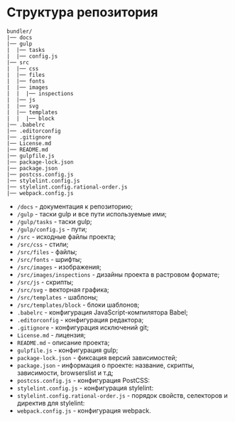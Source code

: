 # Структура репозитория

```text
bundler/
|── docs
|── gulp
|  |── tasks
|  |── config.js
|── src
|  |── css
|  |── files
|  |── fonts
|  |── images
|  |  |── inspections
|  |── js
|  |── svg
|  |── templates
|  |  |── block
|── .babelrc
|── .editorconfig
|── .gitignore
|── License.md
|── README.md
|── gulpfile.js
|── package-lock.json
|── package.json
|── postcss.config.js
|── stylelint.config.js
|── stylelint.config.rational-order.js
|── webpack.config.js
```

* `/docs` - документация к репозиторию;
* `/gulp` - таски gulp и все пути используемые ими;
* `/gulp/tasks` - таски gulp;
* `/gulp/config.js` - пути;
* `/src` - исходные файлы проекта;
* `/src/css` - стили;
* `/src/files` - файлы;
* `/src/fonts` - шрифты;
* `/src/images` - изображения;
* `/src/images/inspections` - дизайны проекта в растровом формате;
* `/src/js` - скрипты;
* `/src/svg` - векторная графика;
* `/src/templates` - шаблоны;
* `/src/templates/block` - блоки шаблонов;
* `.babelrc` - конфигурация JavaScript-компилятора Babel;
* `.editorconfig` - конфигурация редактора;
* `.gitignore` - конфигурация исключений git;
* `License.md` - лицензия;
* `README.md` - описание проекта;
* `gulpfile.js` - конфигурация gulp;
* `package-lock.json` - фиксация версий зависимостей;
* `package.json` - информация о проекте: название, скрипты, зависимости, browserslist и т.д;
* `postcss.config.js` - конфигурация PostCSS:
* `stylelint.config.js` - конфигурация stylelint:
* `stylelint.config.rational-order.js` - порядок свойств, селекторов и директив для stylelint:
* `webpack.config.js` - конфигурация webpack.
